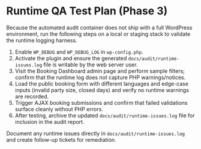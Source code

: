 # Runtime QA Test Plan (Phase 3)

Because the automated audit container does not ship with a full WordPress environment, run the following steps on a local or staging stack to validate the runtime logging harness.

1. Enable `WP_DEBUG` and `WP_DEBUG_LOG` in `wp-config.php`.
2. Activate the plugin and ensure the generated `docs/audit/runtime-issues.log` file is writable by the web server user.
3. Visit the Booking Dashboard admin page and perform sample filters; confirm that the runtime log does not capture PHP warnings/notices.
4. Load the public booking form with different languages and edge-case inputs (invalid party size, closed days) and verify no runtime warnings are recorded.
5. Trigger AJAX booking submissions and confirm that failed validations surface cleanly without PHP errors.
6. After testing, archive the updated `docs/audit/runtime-issues.log` file for inclusion in the audit report.

Document any runtime issues directly in `docs/audit/runtime-issues.log` and create follow-up tickets for remediation.
